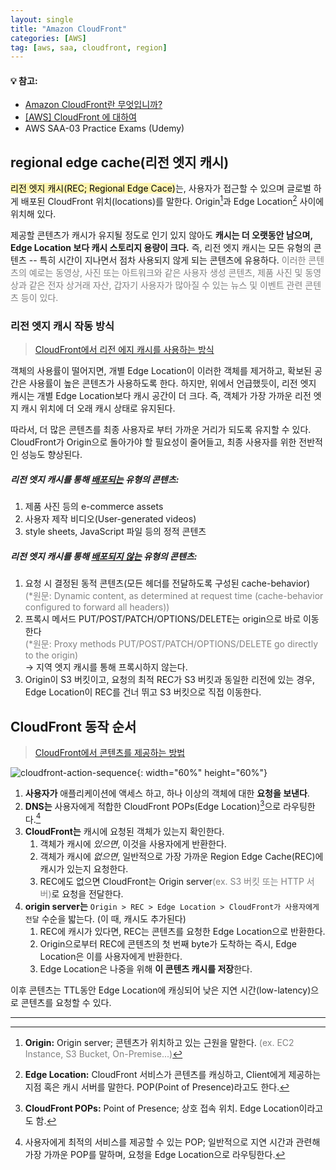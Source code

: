 ```yaml
---
layout: single
title: "Amazon CloudFront"
categories: [AWS]
tag: [aws, saa, cloudfront, region]
---
```


<div class="notice">
    <h4> 💡 참고: </h4>
    <ul>
        <li>
            <a href="https://docs.aws.amazon.com/ko_kr/AmazonCloudFront/latest/DeveloperGuide/Introduction.html"> Amazon CloudFront란 무엇입니까? </a>
        </li>
        <li>
            <a href="https://bosungtea9416.tistory.com/entry/AWS-CloudFront"> [AWS] CloudFront 에 대하여 </a>
        </li>
        <li>
            AWS SAA-03 Practice Exams (Udemy)
        </li>
    </ul>
</div>

## regional edge cache(리전 엣지 캐시)
<span style='color:black;background-color: #fff5b1'>리전 엣지 캐시(REC; Regional Edge Cace)</span>는, 사용자가 접근할 수 있으며 글로벌 하게 배포된 CloudFront 위치(locations)를 말한다. Origin[^1]과 Edge Location[^2] 사이에 위치해 있다.

제공할 콘텐츠가 캐시가 유지될 정도로 인기 있지 않아도 **캐시는 더 오랫동안 남으며, Edge Location 보다 캐시 스토리지 용량이 크다.** 즉, 리전 엣지 캐시는 모든 유형의 콘텐츠 -- 특히 시간이 지나면서 점차 사용되지 않게 되는 콘텐츠에 유용하다. <span style='color:gray'>이러한 콘텐츠의 예로는 동영상, 사진 또는 아트워크와 같은 사용자 생성 콘텐츠, 제품 사진 및 동영상과 같은 전자 상거래 자산, 갑자기 사용자가 많아질 수 있는 뉴스 및 이벤트 관련 콘텐츠 등이 있다.</span>


[^1]: **Origin:** Origin server; 콘텐츠가 위치하고 있는 근원을 말한다. <span style='color:gray'>(ex. EC2 Instance, S3 Bucket, On-Premise...)</span>
[^2]: **Edge Location:** CloudFront 서비스가 콘텐츠를 캐싱하고, Client에게 제공하는 지점 혹은 캐시 서버를 말한다. POP(Point of Presence)라고도 한다.


### 리전 엣지 캐시 작동 방식
> [CloudFront에서 리전 에지 캐시를 사용하는 방식](https://docs.aws.amazon.com/ko_kr/AmazonCloudFront/latest/DeveloperGuide/HowCloudFrontWorks.html#CloudFrontRegionaledgecaches)

객체의 사용률이 떨어지면, 개별 Edge Location이 이러한 객체를 제거하고, 확보된 공간은 사용률이 높은 콘텐츠가 사용하도록 한다. 하지만, 위에서 언급했듯이, 리전 엣지 캐시는 개별 Edge Location보다 캐시 공간이 더 크다. 즉, 객체가 가장 가까운 리전 엣지 캐시 위치에 더 오래 캐시 상태로 유지된다.

따라서, 더 많은 콘텐츠를 최종 사용자로 부터 가까운 거리가 되도록 유지할 수 있다. CloudFront가 Origin으로 돌아가야 할 필요성이 줄어들고, 최종 사용자를 위한 전반적인 성능도 향상된다.



##### **리전 엣지 캐시를 통해 <u>배포되는</u> 유형의 콘텐츠:**
1. 제품 사진 등의 e-commerce assets
2. 사용자 제작 비디오(User-generated videos)
3. style sheets, JavaScript 파일 등의 정적 콘텐츠

##### **리전 엣지 캐시를 통해 <u>배포되지 않는</u> 유형의 콘텐츠:**
1. 요청 시 결정된 동적 콘텐츠(모든 헤더를 전달하도록 구성된 cache-behavior)<br>
    <span style='color:gray'>(*원문: Dynamic content, as determined at request time (cache-behavior configured to forward all headers))</span>
2. 프록시 메서드 PUT/POST/PATCH/OPTIONS/DELETE는 origin으로 바로 이동한다<br>
    <span style='color:gray'>(*원문: Proxy methods PUT/POST/PATCH/OPTIONS/DELETE go directly to the origin)</span><br>
    → 지역 엣지 캐시를 통해 프록시하지 않는다.
3. Origin이 S3 버킷이고, 요청의 최적 REC가 S3 버킷과 동일한 리전에 있는 경우, Edge Location이 REC를 건너 뛰고 S3 버킷으로 직접 이동한다.

## CloudFront 동작 순서
> [CloudFront에서 콘텐츠를 제공하는 방법](https://docs.aws.amazon.com/ko_kr/AmazonCloudFront/latest/DeveloperGuide/HowCloudFrontWorks.html)

![cloudfront-action-sequence]({{site.url}}/images/2024-01-18-aws-cloudfront/cloudfront-action-sequence.png){: width="60%" height="60%"}

1. **사용자가** 애플리케이션에 액세스 하고, 하나 이상의 객체에 대한 **요청을 보낸다**.
2. **DNS는** 사용자에게 적합한 CloudFront POPs(Edge Location)[^3]으로 라우팅한다.[^4]
3. **CloudFront는** 캐시에 요청된 객체가 있는지 확인한다.
    1. 객체가 캐시에 *있으면*, 이것을 사용자에게 반환한다.
    2. 객체가 캐시에 *없으면*, 일반적으로 가장 가까운 Region Edge Cache(REC)에 캐시가 있는지 요청한다.
    3. REC에도 없으면 CloudFront는 Origin server<span style='color:gray'>(ex. S3 버킷 또는 HTTP 서버)</span>로 요청을 전달한다.<br>
4. **origin server는** `Origin > REC > Edge Location > CloudFront가 사용자에게 전달` 수순을 밟는다. (이 때, 캐시도 추가된다)
    1. REC에 캐시가 있다면, REC는 콘텐츠를 요청한 Edge Location으로 반환한다.
    2. Origin으로부터 REC에 콘텐츠의 첫 번째 byte가 도착하는 즉시, Edge Location은 이를 사용자에게 반환한다.
    3. Edge Location은 나중을 위해 **이 콘텐츠 캐시를 저장**한다.

이후 콘텐츠는 TTL동안 Edge Location에 캐싱되어 낮은 지연 시간(low-latency)으로 콘텐츠를 요청할 수 있다.

---

[^3]: **CloudFront POPs:** Point of Presence; 상호 접속 위치. Edge Location이라고도 함.
[^4]: 사용자에게 최적의 서비스를 제공할 수 있는 POP; 일반적으로 지연 시간과 관련해 가장 가까운 POP를 말하며, 요청을 Edge Location으로 라우팅한다.